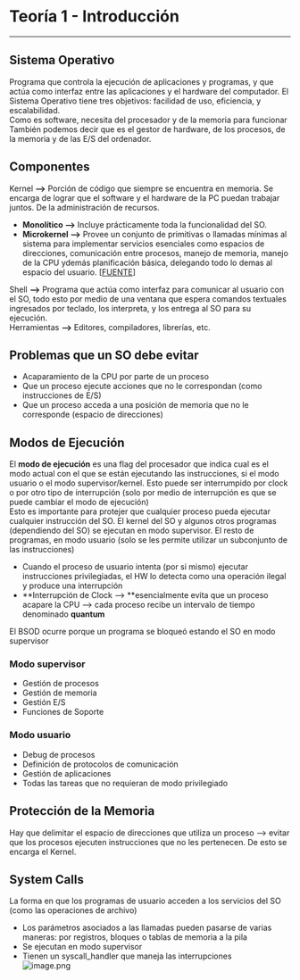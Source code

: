 # Teoría 1 - Introducción   
 --- 
## Sistema Operativo   
Programa que controla la ejecución de aplicaciones y programas, y que actúa como interfaz entre las aplicaciones y el hardware del computador. El Sistema Operativo tiene tres objetivos: facilidad de uso, eficiencia, y escalabilidad.    
Como es software, necesita del procesador y de la memoria para funcionar   
También podemos decir que es el gestor de hardware, de los procesos, de la memoria y de las E/S del ordenador.   
## Componentes   
Kernel **⟶** Porción de código que siempre se encuentra en memoria. Se encarga de lograr que el software y el hardware de la PC puedan trabajar juntos. De la administración de recursos.   
- **Monolítico ⟶** Incluye prácticamente toda la funcionalidad del SO.   
- **Microkernel ⟶** Provee un conjunto de primitivas o llamadas mínimas al sistema para implementar servicios esenciales como espacios de direcciones, comunicación entre procesos, manejo de memoria, manejo de la CPU ydemás planificación básica, delegando todo lo demas al espacio del usuario. [[FUENTE](https://es.wikipedia.org/wiki/Micron%C3%BAcleo)]   
   
Shell **⟶** Programa que actúa como interfaz para comunicar al usuario con el SO, todo esto por medio de una ventana que espera comandos textuales ingresados por teclado, los interpreta, y los entrega al SO para su ejecución.   
Herramientas **⟶** Editores, compiladores, librerías, etc.   
   
## Problemas que un SO debe evitar   
- Acaparamiento de la CPU por parte de un proceso   
- Que un proceso ejecute acciones que no le correspondan (como instrucciones de E/S)   
- Que un proceso acceda a una posición de memoria que no le corresponde (espacio de direcciones)   
   
## Modos de Ejecución   
El **modo de ejecución** es una flag del procesador que indica cual es el modo actual con el que se están ejecutando las instrucciones, si el modo usuario o el modo supervisor/kernel. Esto puede ser interrumpido por clock o por otro tipo de interrupción (solo por medio de interrupción es que se puede cambiar el modo de ejecución)   
Esto es importante para protejer que cualquier proceso pueda ejecutar cualquier instrucción del SO. El kernel del SO y algunos otros programas (dependiendo del SO) se ejecutan en modo supervisor. El resto de programas, en modo usuario (solo se les permite utilizar un subconjunto de las instrucciones)   
- Cuando el proceso de usuario intenta (por si mismo) ejecutar instrucciones privilegiadas, el HW lo detecta como una operación ilegal y produce una interrupción   
- **Interrupción de Clock ⟶ **esencialmente evita que un proceso acapare la CPU ⟶ cada proceso recibe un intervalo de tiempo denominado **quantum**   
   
El BSOD ocurre porque un programa se bloqueó estando el SO en modo supervisor   
### Modo supervisor   
- Gestión de procesos   
- Gestión de memoria   
- Gestión E/S   
- Funciones de Soporte   
   
### Modo usuario   
- Debug de procesos   
- Definición de protocolos de comunicación   
- Gestión de aplicaciones   
- Todas las tareas que no requieran de modo privilegiado   
   
   
## Protección de la Memoria   
Hay que delimitar el espacio de direcciones que utiliza un proceso ⟶ evitar que los procesos ejecuten instrucciones que no les pertenecen. De esto se encarga el Kernel.   
   
## System Calls   
La forma en que los programas de usuario acceden a los servicios del SO (como las operaciones de archivo)   
- Los parámetros asociados a las llamadas pueden pasarse de varias maneras: por registros, bloques o tablas de memoria a la pila   
- Se ejecutan en modo supervisor   
- Tienen un syscall\_handler que maneja las interrupciones   
![image.png](files\image_1.png)    
